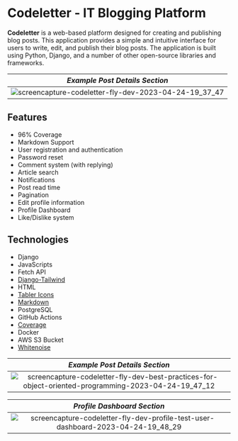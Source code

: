 # Codeletter - IT Blogging Platform

**Codeletter** is a web-based platform designed for creating and publishing blog posts. This application provides a simple and intuitive interface for users to write, edit, and publish their blog posts. The application is built using Python, Django, and a number of other open-source libraries and frameworks.

| *Example Post Details Section* |
|:--:|
| ![screencapture-codeletter-fly-dev-2023-04-24-19_37_47](https://user-images.githubusercontent.com/111734497/234094401-f502aeb4-768a-4fba-814d-6d599bbecb00.png) |

## Features 

- 96% Coverage
- Markdown Support
- User registration and authentication
- Password reset
- Comment system (with replying)
- Article search
- Notifications
- Post read time
- Pagination
- Edit profile information
- Profile Dashboard
- Like/Dislike system

## Technologies

- Django
- JavaScripts
- Fetch API
- [Django-Tailwind](https://github.com/timonweb/django-tailwind)
- HTML
- [Tabler Icons](https://icon-sets.iconify.design/tabler/)
- [Markdown](https://pypi.org/project/Markdown/)
- PostgreSQL
- GitHub Actions
- [Coverage](https://coverage.readthedocs.io/en/7.2.3/)
- Docker
- AWS S3 Bucket
- [Whitenoise](https://github.com/evansd/whitenoise)

| *Example Post Details Section* |
|:--:| 
| ![screencapture-codeletter-fly-dev-best-practices-for-object-oriented-programming-2023-04-24-19_47_12](https://user-images.githubusercontent.com/111734497/234094817-90fbd30f-71a3-475d-97e4-ebe025ea98a0.png) | 

| *Profile Dashboard Section* |
|:--:|
| ![screencapture-codeletter-fly-dev-profile-test-user-dashboard-2023-04-24-19_48_29](https://user-images.githubusercontent.com/111734497/234095427-a29c06c8-31a9-4cec-9c63-d21cadcd92f4.png) | 
